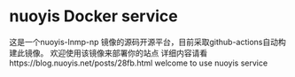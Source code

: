 # nuoyis Docker service
这是一个nuoyis-lnmp-np 镜像的源码开源平台，目前采取github-actions自动构建此镜像。
欢迎使用该镜像来部署你的站点
详细内容请看https://blog.nuoyis.net/posts/28fb.html
welcome to use nuoyis service